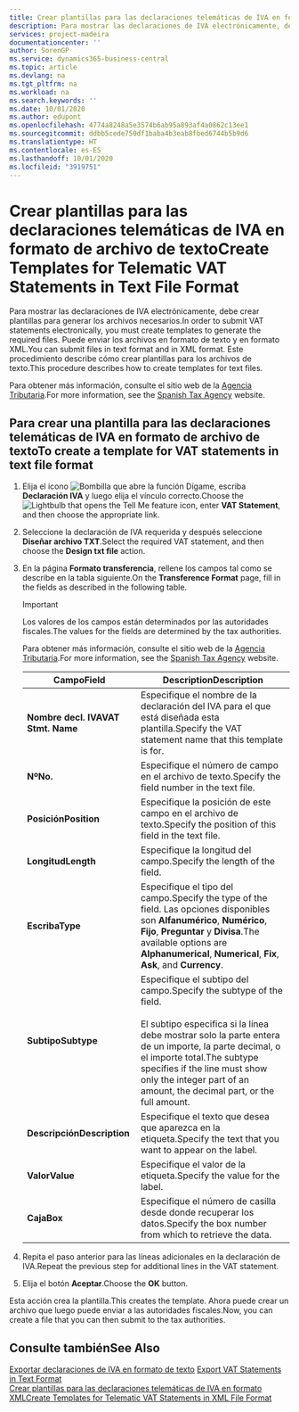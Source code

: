 ```yaml
---
title: Crear plantillas para las declaraciones telemáticas de IVA en formato de archivo de texto
description: Para mostrar las declaraciones de IVA electrónicamente, debe crear plantillas para generar los archivos necesarios. Puede enviar los archivos en formato de texto y en formato XML. Este procedimiento describe cómo crear plantillas para los archivos de texto.
services: project-madeira
documentationcenter: ''
author: SorenGP
ms.service: dynamics365-business-central
ms.topic: article
ms.devlang: na
ms.tgt_pltfrm: na
ms.workload: na
ms.search.keywords: ''
ms.date: 10/01/2020
ms.author: edupont
ms.openlocfilehash: 4774a8248a5e3574b6ab95a893af4a0862c13ee1
ms.sourcegitcommit: ddbb5cede750df1baba4b3eab8fbed6744b5b9d6
ms.translationtype: HT
ms.contentlocale: es-ES
ms.lasthandoff: 10/01/2020
ms.locfileid: "3919751"
---
```

# <a name="create-templates-for-telematic-vat-statements-in-text-file-format"></a><span data-ttu-id="edf39-105">Crear plantillas para las declaraciones telemáticas de IVA en formato de archivo de texto</span><span class="sxs-lookup"><span data-stu-id="edf39-105">Create Templates for Telematic VAT Statements in Text File Format</span></span>
<span data-ttu-id="edf39-106">Para mostrar las declaraciones de IVA electrónicamente, debe crear plantillas para generar los archivos necesarios.</span><span class="sxs-lookup"><span data-stu-id="edf39-106">In order to submit VAT statements electronically, you must create templates to generate the required files.</span></span> <span data-ttu-id="edf39-107">Puede enviar los archivos en formato de texto y en formato XML.</span><span class="sxs-lookup"><span data-stu-id="edf39-107">You can submit files in text format and in XML format.</span></span> <span data-ttu-id="edf39-108">Este procedimiento describe cómo crear plantillas para los archivos de texto.</span><span class="sxs-lookup"><span data-stu-id="edf39-108">This procedure describes how to create templates for text files.</span></span>  

<span data-ttu-id="edf39-109">Para obtener más información, consulte el sitio web de la [Agencia Tributaria](https://go.microsoft.com/fwlink/?LinkID=238181).</span><span class="sxs-lookup"><span data-stu-id="edf39-109">For more information, see the [Spanish Tax Agency](https://go.microsoft.com/fwlink/?LinkID=238181) website.</span></span>  

## <a name="to-create-a-template-for-vat-statements-in-text-file-format"></a><span data-ttu-id="edf39-110">Para crear una plantilla para las declaraciones telemáticas de IVA en formato de archivo de texto</span><span class="sxs-lookup"><span data-stu-id="edf39-110">To create a template for VAT statements in text file format</span></span>  

1.  <span data-ttu-id="edf39-111">Elija el icono ![Bombilla que abre la función Dígame](../../media/ui-search/search_small.png "Dígame qué desea hacer"), escriba **Declaración IVA** y luego elija el vínculo correcto.</span><span class="sxs-lookup"><span data-stu-id="edf39-111">Choose the ![Lightbulb that opens the Tell Me feature](../../media/ui-search/search_small.png "Tell me what you want to do") icon, enter **VAT Statement**, and then choose the appropriate link.</span></span>  
2.  <span data-ttu-id="edf39-112">Seleccione la declaración de IVA requerida y después seleccione **Diseñar archivo TXT**.</span><span class="sxs-lookup"><span data-stu-id="edf39-112">Select the required VAT statement, and then choose the **Design txt file** action.</span></span>  
3.  <span data-ttu-id="edf39-113">En la página **Formato transferencia**, rellene los campos tal como se describe en la tabla siguiente.</span><span class="sxs-lookup"><span data-stu-id="edf39-113">On the **Transference Format** page, fill in the fields as described in the following table.</span></span>  

    > [!IMPORTANT]  
    >  <span data-ttu-id="edf39-114">Los valores de los campos están determinados por las autoridades fiscales.</span><span class="sxs-lookup"><span data-stu-id="edf39-114">The values for the fields are determined by the tax authorities.</span></span>  
    >   
    >  <span data-ttu-id="edf39-115">Para obtener más información, consulte el sitio web de la [Agencia Tributaria](https://go.microsoft.com/fwlink/?LinkID=238181).</span><span class="sxs-lookup"><span data-stu-id="edf39-115">For more information, see the [Spanish Tax Agency](https://go.microsoft.com/fwlink/?LinkID=238181) website.</span></span>  

    |<span data-ttu-id="edf39-116">Campo</span><span class="sxs-lookup"><span data-stu-id="edf39-116">Field</span></span>|<span data-ttu-id="edf39-117">Description</span><span class="sxs-lookup"><span data-stu-id="edf39-117">Description</span></span>|  
    |---------------------------------|---------------------------------------|  
    |<span data-ttu-id="edf39-118">**Nombre decl. IVA**</span><span class="sxs-lookup"><span data-stu-id="edf39-118">**VAT Stmt. Name**</span></span>|<span data-ttu-id="edf39-119">Especifique el nombre de la declaración del IVA para el que está diseñada esta plantilla.</span><span class="sxs-lookup"><span data-stu-id="edf39-119">Specify the VAT statement name that this template is for.</span></span>|  
    |<span data-ttu-id="edf39-120">**Nº**</span><span class="sxs-lookup"><span data-stu-id="edf39-120">**No.**</span></span>|<span data-ttu-id="edf39-121">Especifique el número de campo en el archivo de texto.</span><span class="sxs-lookup"><span data-stu-id="edf39-121">Specify the field number in the text file.</span></span>|  
    |<span data-ttu-id="edf39-122">**Posición**</span><span class="sxs-lookup"><span data-stu-id="edf39-122">**Position**</span></span>|<span data-ttu-id="edf39-123">Especifique la posición de este campo en el archivo de texto.</span><span class="sxs-lookup"><span data-stu-id="edf39-123">Specify the position of this field in the text file.</span></span>|  
    |<span data-ttu-id="edf39-124">**Longitud**</span><span class="sxs-lookup"><span data-stu-id="edf39-124">**Length**</span></span>|<span data-ttu-id="edf39-125">Especifique la longitud del campo.</span><span class="sxs-lookup"><span data-stu-id="edf39-125">Specify the length of the field.</span></span>|  
    |<span data-ttu-id="edf39-126">**Escriba**</span><span class="sxs-lookup"><span data-stu-id="edf39-126">**Type**</span></span>|<span data-ttu-id="edf39-127">Especifique el tipo del campo.</span><span class="sxs-lookup"><span data-stu-id="edf39-127">Specify the type of the field.</span></span> <span data-ttu-id="edf39-128">Las opciones disponibles son **Alfanumérico**, **Numérico**, **Fijo**, **Preguntar** y **Divisa**.</span><span class="sxs-lookup"><span data-stu-id="edf39-128">The available options are **Alphanumerical**, **Numerical**, **Fix**, **Ask**, and **Currency**.</span></span>|  
    |<span data-ttu-id="edf39-129">**Subtipo**</span><span class="sxs-lookup"><span data-stu-id="edf39-129">**Subtype**</span></span>|<span data-ttu-id="edf39-130">Especifique el subtipo del campo.</span><span class="sxs-lookup"><span data-stu-id="edf39-130">Specify the subtype of the field.</span></span><br /><br /> <span data-ttu-id="edf39-131">El subtipo especifica si la línea debe mostrar solo la parte entera de un importe, la parte decimal, o el importe total.</span><span class="sxs-lookup"><span data-stu-id="edf39-131">The subtype specifies if the line must show only the integer part of an amount, the decimal part, or the full amount.</span></span>|  
    |<span data-ttu-id="edf39-132">**Descripción**</span><span class="sxs-lookup"><span data-stu-id="edf39-132">**Description**</span></span>|<span data-ttu-id="edf39-133">Especifique el texto que desea que aparezca en la etiqueta.</span><span class="sxs-lookup"><span data-stu-id="edf39-133">Specify the text that you want to appear on the label.</span></span>|  
    |<span data-ttu-id="edf39-134">**Valor**</span><span class="sxs-lookup"><span data-stu-id="edf39-134">**Value**</span></span>|<span data-ttu-id="edf39-135">Especifique el valor de la etiqueta.</span><span class="sxs-lookup"><span data-stu-id="edf39-135">Specify the value for the label.</span></span>|  
    |<span data-ttu-id="edf39-136">**Caja**</span><span class="sxs-lookup"><span data-stu-id="edf39-136">**Box**</span></span>|<span data-ttu-id="edf39-137">Especifique el número de casilla desde donde recuperar los datos.</span><span class="sxs-lookup"><span data-stu-id="edf39-137">Specify the box number from which to retrieve the data.</span></span>|  

4.  <span data-ttu-id="edf39-138">Repita el paso anterior para las líneas adicionales en la declaración de IVA.</span><span class="sxs-lookup"><span data-stu-id="edf39-138">Repeat the previous step for additional lines in the VAT statement.</span></span>  
5.  <span data-ttu-id="edf39-139">Elija el botón **Aceptar**.</span><span class="sxs-lookup"><span data-stu-id="edf39-139">Choose the **OK** button.</span></span>  

<span data-ttu-id="edf39-140">Esta acción crea la plantilla.</span><span class="sxs-lookup"><span data-stu-id="edf39-140">This creates the template.</span></span> <span data-ttu-id="edf39-141">Ahora puede crear un archivo que luego puede enviar a las autoridades fiscales.</span><span class="sxs-lookup"><span data-stu-id="edf39-141">Now, you can create a file that you can then submit to the tax authorities.</span></span>  

## <a name="see-also"></a><span data-ttu-id="edf39-142">Consulte también</span><span class="sxs-lookup"><span data-stu-id="edf39-142">See Also</span></span>  
 <span data-ttu-id="edf39-143">[Exportar declaraciones de IVA en formato de texto](how-to-export-vat-statements-in-text-format.md) </span><span class="sxs-lookup"><span data-stu-id="edf39-143">[Export VAT Statements in Text Format](how-to-export-vat-statements-in-text-format.md) </span></span>  
 [<span data-ttu-id="edf39-144">Crear plantillas para las declaraciones telemáticas de IVA en formato XML</span><span class="sxs-lookup"><span data-stu-id="edf39-144">Create Templates for Telematic VAT Statements in XML File Format</span></span>](how-to-create-templates-for-telematic-vat-statements-in-xml-file-format.md)
